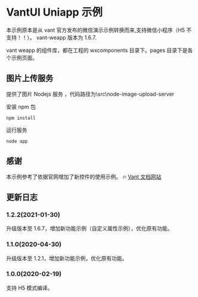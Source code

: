 # VantUI Uniapp 示例

本示例原本是从 vant 官方发布的微信演示示例转换而来,支持微信小程序（H5 不支持！！）。 vant-weapp 版本为 1.6.7.

vant weapp 的组件库，都在工程的 wxcomponents 目录下。pages 目录下是各个示例页面。

## 图片上传服务

提供了图片 Nodejs 服务 ，代码路径为\src\node-image-upload-server

安装 npm 包

```
npm install
```

运行服务

```
node app
```

## 感谢

本示例参考了依据官网增加了新控件的使用示例。 🔥 <a href="https://vant-contrib.gitee.io/vant-weapp">Vant 文档网站</a>

## 更新日志

### 1.2.2(2021-01-30)

升级版本至 1.6.7，增加新功能示例（自定义属性示例），优化原有功能。

### 1.1.0(2020-04-30)

升级版本至 1.2.1，增加新功能示例，优化原有功能。

### 1.0.0(2020-02-19)

支持 H5 模式编译。
